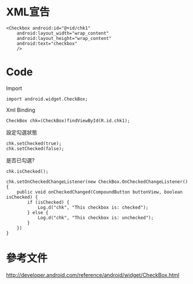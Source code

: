 # XML宣告 #

```
<Checkbox android:id="@+id/chk1"
    android:layout_width="wrap_content" 
    android:layout_height="wrap_content" 
    android:text="checkbox"
    />
```


# Code #

Import
```
import android.widget.CheckBox;
```

Xml Binding
```
CheckBox chk=(CheckBox)findViewById(R.id.chk1);
```

設定勾選狀態
```
chk.setChecked(true);
chk.setChecked(false);
```

是否已勾選?
```
chk.isChecked();
```


```
chk.setOnCheckedChangeListener(new CheckBox.OnCheckedChangeListener() { 
    public void onCheckedChanged(CompoundButton buttonView, boolean isChecked) {
        if (isChecked) {
            Log.d("chk", "This checkbox is: checked");
        } else {
            Log.d("chk", "This checkbox is: unchecked");
        }
    })
}
```

# 參考文件 #

http://developer.android.com/reference/android/widget/CheckBox.html